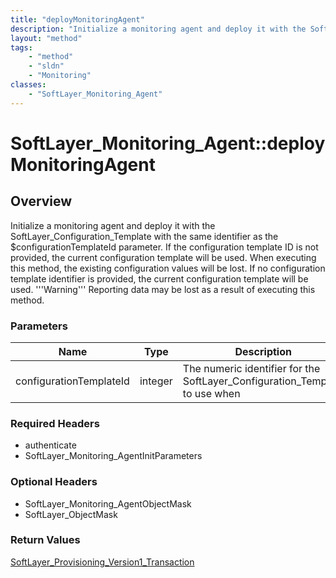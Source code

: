 ```yaml
---
title: "deployMonitoringAgent"
description: "Initialize a monitoring agent and deploy it with the SoftLayer_Configuration_Template with the same identifier as the $c... "
layout: "method"
tags:
    - "method"
    - "sldn"
    - "Monitoring"
classes:
    - "SoftLayer_Monitoring_Agent"
---
```

# SoftLayer_Monitoring_Agent::deployMonitoringAgent
## Overview 
Initialize a monitoring agent and deploy it with the SoftLayer_Configuration_Template with the same identifier as the $configurationTemplateId parameter. If the configuration template ID is not provided, the current configuration template will be used. When executing this method, the existing configuration values will be lost. If no configuration template identifier is provided, the current configuration template will be used. '''Warning''' Reporting data may be lost as a result of executing this method. 

### Parameters 
|Name | Type | Description |
| --- | --- | --- |
|configurationTemplateId| integer| The numeric identifier for the SoftLayer_Configuration_Template to use when|


### Required Headers
* authenticate
* SoftLayer_Monitoring_AgentInitParameters

### Optional Headers
* SoftLayer_Monitoring_AgentObjectMask
* SoftLayer_ObjectMask

### Return Values
<a href='/reference/datatypes/SoftLayer_Provisioning_Version1_Transaction'>SoftLayer_Provisioning_Version1_Transaction </a>
